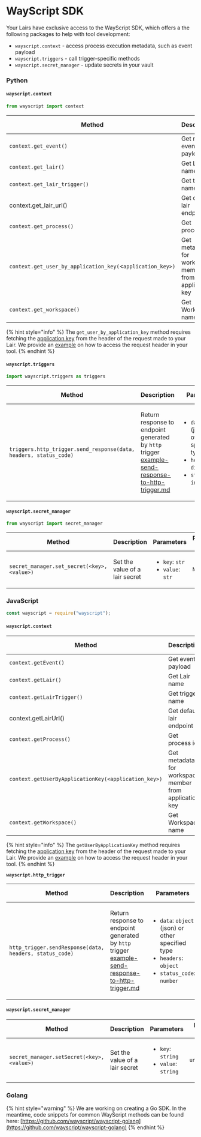 # WayScript SDK

Your Lairs have exclusive access to the WayScript SDK, which offers a the following packages to help with tool development:

* `wayscript.context` - access process execution metadata, such as event payload
* `wayscript.triggers` - call trigger-specific methods
* `wayscript.secret_manager` - update secrets in your vault

### Python

#### `wayscript.context`

```python
from wayscript import context
```

| Method                                                     | Description                                            | Parameters               | Return Type |
| ---------------------------------------------------------- | ------------------------------------------------------ | ------------------------ | ----------- |
| `context.get_event()`                                      | Get request event payload                              | \<none>                  | `dict`      |
| `context.get_lair()`                                       | Get Lair name                                          | \<none>                  | `dict`      |
| `context.get_lair_trigger()`                               | Get trigger name                                       | \<none>                  | `dict`      |
| context.get\_lair\_url()                                   | Get default lair endpoint                              | \<none>                  | `str`       |
| `context.get_process()`                                    | Get process id                                         | \<none>                  | `dict`      |
| `context.get_user_by_application_key(`<`application_key>)` | Get metadata for workspace member from application key | `application_key`: `str` | `dict`      |
| `context.get_workspace()`                                  | Get Workspace name                                     | \<none>                  | `dict`      |

{% hint style="info" %}
The `get_user_by_application_key` method requires fetching the [application key](../../platform/lairs/endpoints.md) from  the header of the request made to your Lair. We provide an [example](example-identify-requester-to-protected-endpoints.md) on how to access the request header in your tool.&#x20;
{% endhint %}

#### `wayscript.triggers`

```python
import wayscript.triggers as triggers
```

| Method                                                            | Description                                                                                                                                                                               | Parameters                                                                                                                                                                               | Return Type |
| ----------------------------------------------------------------- | ----------------------------------------------------------------------------------------------------------------------------------------------------------------------------------------- | ---------------------------------------------------------------------------------------------------------------------------------------------------------------------------------------- | ----------- |
| `triggers.http_trigger.send_response(data, headers, status_code)` | <p>Return response to endpoint generated by <code>http</code> trigger<br><a data-mention href="example-send-response-to-http-trigger.md">example-send-response-to-http-trigger.md</a></p> | <ul><li><code>data</code>: <code>dict</code> (json) or other specified type</li><li><code>headers</code>: <code>dict</code></li><li><code>status_code</code>: <code>int</code></li></ul> | `dict`      |

#### `wayscript.secret_manager`

```python
from wayscript import secret_manager
```

| Method                                      | Description                    | Parameters                                                                                        | Return Type |
| ------------------------------------------- | ------------------------------ | ------------------------------------------------------------------------------------------------- | ----------- |
| `secret_manager.set_secret(<key>, <value>)` | Set the value of a lair secret | <ul><li><code>key</code>: <code>str</code></li><li><code>value</code>: <code>str</code></li></ul> | `None`      |

### JavaScript

```javascript
const wayscript = require("wayscript");
```

#### `wayscript.context`

| Method                                               | Description                                            | Parameters                  | Return Type |
| ---------------------------------------------------- | ------------------------------------------------------ | --------------------------- | ----------- |
| `context.getEvent()`                                 | Get event payload                                      | \<none>                     | `object`    |
| `context.getLair()`                                  | Get Lair name                                          | \<none>                     | `object`    |
| `context.getLairTrigger()`                           | Get trigger name                                       | \<none>                     | `object`    |
| context.getLairUrl()                                 | Get default lair endpoint                              | \<none>                     | `string`    |
| `context.getProcess()`                               | Get process id                                         | \<none>                     | `object`    |
| `context.getUserByApplicationKey(<application_key>)` | Get metadata for workspace member from application key | `application_key`: `string` | `object`    |
| `context.getWorkspace()`                             | Get Workspace name                                     | \<none>                     | `object`    |

{% hint style="info" %}
The `getUserByApplicationKey` method requires fetching the [application key](../../platform/lairs/endpoints.md) from  the header of the request made to your Lair. We provide an [example](example-identify-requester-to-protected-endpoints.md) on how to access the request header in your tool.&#x20;
{% endhint %}

**`wayscript.http_trigger`**

| Method                                                  | Description                                                                                                                                                                               | Parameters                                                                                                                                                                                      | Return Type |
| ------------------------------------------------------- | ----------------------------------------------------------------------------------------------------------------------------------------------------------------------------------------- | ----------------------------------------------------------------------------------------------------------------------------------------------------------------------------------------------- | ----------- |
| `http_trigger.sendResponse(data, headers, status_code)` | <p>Return response to endpoint generated by <code>http</code> trigger<br><a data-mention href="example-send-response-to-http-trigger.md">example-send-response-to-http-trigger.md</a></p> | <ul><li><code>data</code>: <code>object</code> (json) or other specified type</li><li><code>headers</code>: <code>object</code></li><li><code>status_code</code>: <code>number</code></li></ul> | `object`    |

#### `wayscript.secret_manager`

| Method                                     | Description                    | Parameters                                                                                              | Return Type |
| ------------------------------------------ | ------------------------------ | ------------------------------------------------------------------------------------------------------- | ----------- |
| `secret_manager.setSecret(<key>, <value>)` | Set the value of a lair secret | <ul><li><code>key</code>: <code>string</code></li><li><code>value</code>: <code>string</code></li></ul> | `undefined` |

### Golang&#x20;

{% hint style="warning" %}
We are working on creating a Go SDK. In the meantime, code snippets for common WayScript methods can be found here: [https://github.com/wayscript/wayscript-golang](https://github.com/wayscript/wayscript-golang)
{% endhint %}
